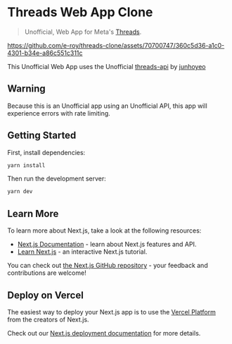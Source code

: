 # Threads Web App Clone

> Unofficial, Web App for Meta's [Threads](https://threads.net).



https://github.com/e-roy/threads-clone/assets/70700747/360c5d36-a1c0-4301-b34e-a86c551c311c



This Unofficial Web App uses the Unofficial [threads-api](https://github.com/junhoyeo/threads-api) by [junhoyeo](https://github.com/junhoyeo)

## Warning

Because this is an Unofficial app using an Unofficial API, this app will experience errors with rate limiting. 

## Getting Started

First, install dependencies:

```bash
yarn install
```

Then run the development server:

```bash
yarn dev
```

## Learn More

To learn more about Next.js, take a look at the following resources:

- [Next.js Documentation](https://nextjs.org/docs) - learn about Next.js features and API.
- [Learn Next.js](https://nextjs.org/learn) - an interactive Next.js tutorial.

You can check out [the Next.js GitHub repository](https://github.com/vercel/next.js/) - your feedback and contributions are welcome!

## Deploy on Vercel

The easiest way to deploy your Next.js app is to use the [Vercel Platform](https://vercel.com/new?utm_medium=default-template&filter=next.js&utm_source=create-next-app&utm_campaign=create-next-app-readme) from the creators of Next.js.

Check out our [Next.js deployment documentation](https://nextjs.org/docs/deployment) for more details.
